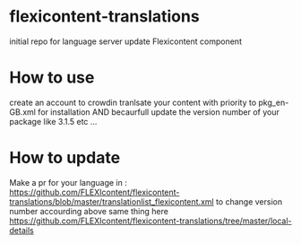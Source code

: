 # flexicontent-translations
initial repo for language server update Flexicontent component

# How to use
create an account to crowdin 
tranlsate your content with priority to pkg_en-GB.xml for installation AND becaurfull update the version number of your package like 3.1.5 etc ...

# How to update
Make a pr for your language in :
https://github.com/FLEXIcontent/flexicontent-translations/blob/master/translationlist_flexicontent.xml to change version number accourding above
same thing here https://github.com/FLEXIcontent/flexicontent-translations/tree/master/local-details
